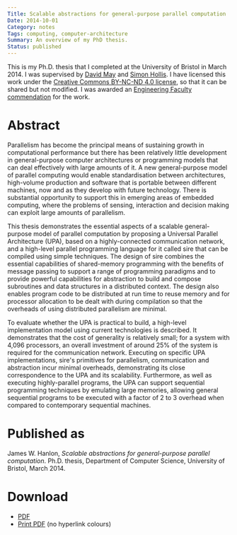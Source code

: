 ```yaml
---
Title: Scalable abstractions for general-purpose parallel computation
Date: 2014-10-01
Category: notes
Tags: computing, computer-architecture
Summary: An overview of my PhD thesis.
Status: published
---
```


This is my Ph.D. thesis that I completed at the University of Bristol in March
2014. I was supervised by [David May](https://www.cs.bris.ac.uk/~dave/) and
[Simon Hollis](http://www.cs.bris.ac.uk/staff/simon/). I have licensed this work
under the
[Creative Commons BY-NC-ND 4.0 license](http://creativecommons.org/licenses/by-nc-nd/4.0/),
so that it can be shared but not modified. I was awarded an
[Engineering Faculty commendation](http://www.bristol.ac.uk/engineering/postgraduate/commendations/hanlon.html)
for the work.

# Abstract

Parallelism has become the principal means of sustaining growth in
computational performance but there has been relatively little development in
general-purpose computer architectures or programming models that can deal
effectively with large amounts of it. A new general-purpose model of parallel
computing would enable standardisation between architectures, high-volume
production and software that is portable between different machines, now and as
they develop with future technology. There is substantial opportunity to
support this in emerging areas of embedded computing, where the problems of
sensing, interaction and decision making can exploit large amounts of
parallelism.

This thesis demonstrates the essential aspects of a scalable general-purpose
model of parallel computation by proposing a Universal Parallel Architecture
(UPA), based on a highly-connected communication network, and a high-level
parallel programming language for it called sire that can be compiled using
simple techniques. The design of sire combines the essential capabilities of
shared-memory programming with the benefits of message passing to support a
range of programming paradigms and to provide powerful capabilities for
abstraction to build and compose subroutines and data structures in a
distributed context. The design also enables program code to be distributed at
run time to reuse memory and for processor allocation to be dealt with during
compilation so that the overheads of using distributed parallelism are minimal.

To evaluate whether the UPA is practical to build, a high-level implementation
model using current technologies is described. It demonstrates that the cost of
generality is relatively small; for a system with 4,096 processors, an overall
investment of around 25% of the system is required for the communication
network. Executing on specific UPA implementations, sire's primitives for
parallelism, communication and abstraction incur minimal overheads,
demonstrating its close correspondence to the UPA and its scalability.
Furthermore, as well as executing highly-parallel programs, the UPA can support
sequential programming techniques by emulating large memories, allowing general
sequential programs to be executed with a factor of 2 to 3 overhead when
compared to contemporary sequential machines.

# Published as

James W. Hanlon, *Scalable abstractions for general-purpose parallel
computation*.  Ph.D. thesis, Department of Computer Science, University of
Bristol, March 2014.

# Download

- [PDF](/files/thesis.pdf)
- [Print PDF](/files/thesis-print.pdf) (no hyperlink colours)
